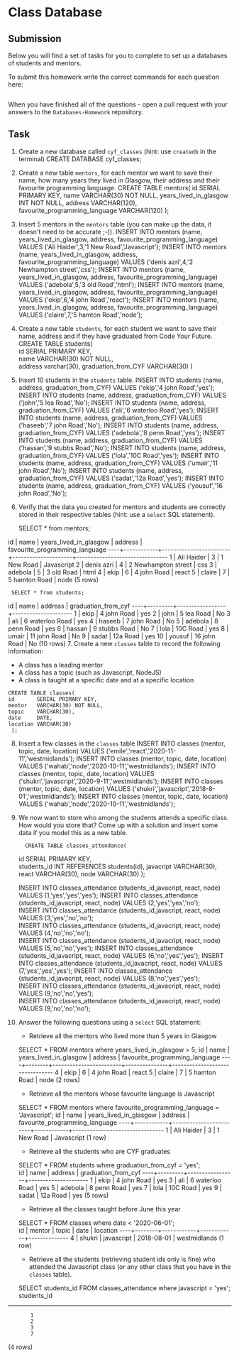 # Class Database

## Submission

Below you will find a set of tasks for you to complete to set up a databases of students and mentors.

To submit this homework write the correct commands for each question here:

```sql


```

When you have finished all of the questions - open a pull request with your answers to the `Databases-Homework` repository.

## Task

1. Create a new database called `cyf_classes` (hint: use `createdb` in the terminal)
    CREATE DATABASE cyf_classes;
2. Create a new table `mentors`, for each mentor we want to save their name, how many years they lived in Glasgow, their address and their favourite programming language.
   CREATE TABLE mentors(
    id       SERIAL PRIMARY KEY,
    name     VARCHAR(30) NOT NULL,
    years_lived_in_glasgow INT NOT NULL,
    address  VARCHAR(120),
    favourite_programming_language VARCHAR(120) 
    );
3. Insert 5 mentors in the `mentors` table (you can make up the data, it doesn't need to be accurate ;-)).
    INSERT INTO mentors (name, years_lived_in_glasgow, address, favourite_programming_language) VALUES ('Ali Haider',3,'1 New Road','Javascript');
    INSERT INTO mentors (name, years_lived_in_glasgow, address, favourite_programming_language) VALUES ('denis azri',4,'2 Newhampton street','css');
    INSERT INTO mentors (name, years_lived_in_glasgow, address, favourite_programming_language) VALUES ('adebola',5,'3 old Road','html');
    INSERT INTO mentors (name, years_lived_in_glasgow, address, favourite_programming_language) VALUES ('ekip',6,'4 john Road','react');
    INSERT INTO mentors (name, years_lived_in_glasgow, address, favourite_programming_language) VALUES ('claire',7,'5 hamton Road','node');
4. Create a new table `students`, for each student we want to save their name, address and if they have graduated from Code Your Future.
    CREATE TABLE students(                
    id       SERIAL PRIMARY KEY,         
    name     VARCHAR(30) NOT NULL,       
    address varchar(30),
    graduation_from_CYF VARCHAR(30)
    )
5. Insert 10 students in the `students` table.
    INSERT INTO students (name, address, graduation_from_CYF) VALUES ('ekip','4 john Road','yes');
    INSERT INTO students (name, address, graduation_from_CYF) VALUES ('john','5 lea Road','No');
    INSERT INTO students (name, address, graduation_from_CYF) VALUES ('ali','6 waterloo Road','yes');
    INSERT INTO students (name, address, graduation_from_CYF) VALUES ('haseeb','7 john Road','No');
    INSERT INTO students (name, address, graduation_from_CYF) VALUES ('adebola','8 penn Road','yes');
    INSERT INTO students (name, address, graduation_from_CYF) VALUES ('hassan','9 stubbs Road','No');
    INSERT INTO students (name, address, graduation_from_CYF) VALUES ('lola','10C Road','yes');
    INSERT INTO students (name, address, graduation_from_CYF) VALUES ('umair','11 john Road','No');
    INSERT INTO students (name, address, graduation_from_CYF) VALUES ('sadat','12a Road','yes');
    INSERT INTO students (name, address, graduation_from_CYF) VALUES ('yousuf','16 john Road','No');
6. Verify that the data you created for mentors and students are correctly stored in their respective tables (hint: use a `select` SQL statement).
    
     SELECT * from mentors;

 id |    name    | years_lived_in_glasgow |       address       | favourite_programming_language
----+------------+------------------------+---------------------+--------------------------------
  1 | Ali Haider |                      3 | 1 New Road          | Javascript
  2 | denis azri |                      4 | 2 Newhampton street | css
  3 | adebola    |                      5 | 3 old Road          | html
  4 | ekip       |                      6 | 4 john Road         | react
  5 | claire     |                      7 | 5 hamton Road       | node
(5 rows)
     
     SELECT * from students;

 id |  name   |     address     | graduation_from_cyf
----+---------+-----------------+---------------------
  1 | ekip    | 4 john Road     | yes
  2 | john    | 5 lea Road      | No
  3 | ali     | 6 waterloo Road | yes
  4 | haseeb  | 7 john Road     | No
  5 | adebola | 8 penn Road     | yes
  6 | hassan  | 9 stubbs Road   | No
  7 | lola    | 10C Road        | yes
  8 | umair   | 11 john Road    | No
  9 | sadat   | 12a Road        | yes
 10 | yousuf  | 16 john Road    | No
(10 rows)
7. Create a new `classes` table to record the following information:

   - A class has a leading mentor
   - A class has a topic (such as Javascript, NodeJS)
   - A class is taught at a specific date and at a specific location

    CREATE TABLE classes(             
    id       SERIAL PRIMARY KEY,
    mentor   VARCHAR(30) NOT NULL, 
    topic    VARCHAR(30),
    date     DATE,
    location VARCHAR(30)
     );
8. Insert a few classes in the `classes` table
    INSERT INTO classes (mentor, topic, date, location) VALUES ('emile','react','2020-11-11','westmidlands');
    INSERT INTO classes (mentor, topic, date, location) VALUES ('wahab','node','2020-10-11','westmidlands');
    INSERT INTO classes (mentor, topic, date, location) VALUES ('shukri','javascript','2020-9-11','westmidlands');
    INSERT INTO classes (mentor, topic, date, location) VALUES ('shukri','javascript','2018-8-01','westmidlands');
    INSERT INTO classes (mentor, topic, date, location) VALUES ('wahab','node','2020-10-11','westmidlands');
9. We now want to store who among the students attends a specific class. How would you store that? Come up with a solution and insert some data if you model this as a new table.

         CREATE TABLE classes_attendance(
      id       SERIAL PRIMARY KEY,     
      students_id    INT REFERENCES students(id),
      javacript       VARCHAR(30),
      react           VARCHAR(30),
      node            VARCHAR(30)
     );

     INSERT INTO classes_attendance (students_id,javacript, react, node) VALUES (1,'yes','yes','yes'); 
     INSERT INTO classes_attendance (students_id,javacript, react, node) VALUES (2,'yes','yes','no');  
     INSERT INTO classes_attendance (students_id,javacript, react, node) VALUES (3,'yes','no','no');  
     INSERT INTO classes_attendance (students_id,javacript, react, node) VALUES (4,'no','no','no');  
     INSERT INTO classes_attendance (students_id,javacript, react, node) VALUES (5,'no','no','yes');
     INSERT INTO classes_attendance (students_id,javacript, react, node) VALUES (6,'no','yes','yes');
     INSERT INTO classes_attendance (students_id,javacript, react, node) VALUES (7,'yes','yes','yes'); 
     INSERT INTO classes_attendance (students_id,javacript, react, node) VALUES (8,'no','yes','yes');  
     INSERT INTO classes_attendance (students_id,javacript, react, node) VALUES (9,'no','no','yes');  
     INSERT INTO classes_attendance (students_id,javacript, react, node) VALUES (9,'no','no','no');  

10. Answer the following questions using a `select` SQL statement:
    - Retrieve all the mentors who lived more than 5 years in Glasgow

    SELECT * FROM mentors where years_lived_in_glasgow > 5;
 id |  name  | years_lived_in_glasgow |    address    | favourite_programming_language
----+--------+------------------------+---------------+--------------------------------
  4 | ekip   |                      6 | 4 john Road   | react
  5 | claire |                      7 | 5 hamton Road | node
(2 rows)

    - Retrieve all the mentors whose favourite language is Javascript

    SELECT * FROM mentors where favourite_programming_language = 'Javascript';
 id |    name    | years_lived_in_glasgow |  address   | favourite_programming_language
----+------------+------------------------+------------+--------------------------------
  1 | Ali Haider |                      3 | 1 New Road | Javascript
(1 row)

    - Retrieve all the students who are CYF graduates

    SELECT * FROM students where graduation_from_cyf = 'yes';                   
 id |  name   |     address     | graduation_from_cyf
----+---------+-----------------+---------------------
  1 | ekip    | 4 john Road     | yes
  3 | ali     | 6 waterloo Road | yes
  5 | adebola | 8 penn Road     | yes
  7 | lola    | 10C Road        | yes
  9 | sadat   | 12a Road        | yes
(5 rows)

    - Retrieve all the classes taught before June this year

    SELECT * FROM classes where date < '2020-06-01';                           
 id | mentor |   topic    |    date    |   location
----+--------+------------+------------+--------------
  4 | shukri | javascript | 2018-08-01 | westmidlands
(1 row)

    - Retrieve all the students (retrieving student ids only is fine) who attended the Javascript class (or any other class that you have in the `classes` table).

    SELECT students_id FROM classes_attendance where javascript = 'yes';
 students_id
-------------
           1
           2
           3
           7
(4 rows)
